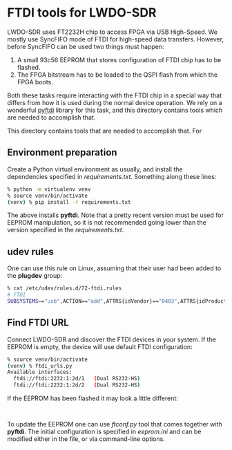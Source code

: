 # FTDI tools for LWDO-SDR

LWDO-SDR uses FT2232H chip to access FPGA via USB High-Speed. We mostly use
SyncFIFO mode of FTDI for high-speed data transfers. However, before SyncFIFO
can be used two things must happen:
1. A small 93c56 EEPROM that stores configuration of FTDI chip has to be
flashed.
2. The FPGA bitstream has to be loaded to the QSPI flash from which the FPGA
boots.

Both these tasks require interacting with the FTDI chip in a special way that
differs from how it is used during the normal device operation. We rely on
a wonderful [pyftdi](https://github.com/eblot/pyftdi/) library for this task,
and this directory contains tools which are needed to accomplish that.

This directory
contains tools that are needed to accomplish that. For 

## Environment preparation

Create a Python virtual environment as usually, and install the dependencies
specified in *requirements.txt*. Something along these lines:

```bash
% python -m virtualenv venv
% source venv/bin/activate
(venv) % pip install -r requirements.txt
```

The above installs **pyftdi**. Note that a pretty recent version must be used
for EEPROM manipulation, so it is not recommended going lower than the version
specified in the *requirements.txt*.

## udev rules

One can use this rule on Linux, assuming that their user had been added to the
**plugdev** group:

```bash
% cat /etc/udev/rules.d/72-ftdi.rules
# FTDI
SUBSYSTEMS=="usb",ACTION=="add",ATTRS{idVendor}=="0403",ATTRS{idProduct}=="6010",MODE="0660",GROUP="plugdev",SYMLINK+="ftdi-%n"
```

## Find FTDI URL

Connect LWDO-SDR and discover the FTDI devices in your system. If the
EEPROM is empty, the device will use default FTDI configuration:

```bash
% source venv/bin/activate
(venv) % ftdi_urls.py
Available interfaces:
  ftdi://ftdi:2232:1:2d/1   (Dual RS232-HS)
  ftdi://ftdi:2232:1:2d/2   (Dual RS232-HS)
```

If the EEPROM has been flashed it may look a little different:
```bash

```

##
To update the EEPROM one can use *ftconf.py* tool that comes together with
**pyftdi**. The initial configuration is specified in *eeprom.ini* and can be
modified either in the file, or via command-line options.
